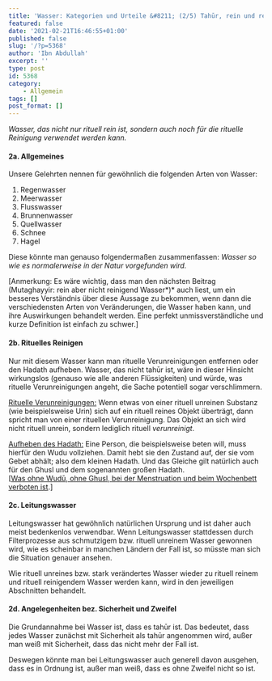 ```yaml
---
title: 'Wasser: Kategorien und Urteile &#8211; (2/5) Tahūr, rein und reinigend'
featured: false
date: '2021-02-21T16:46:55+01:00'
published: false
slug: '/?p=5368'
author: 'Ibn Abdullah'
excerpt: ''
type: post
id: 5368
category:
    - Allgemein
tags: []
post_format: []
---
```

*Wasser, das nicht nur rituell rein ist, sondern auch noch für die rituelle Reinigung verwendet werden kann.*

#### 2a. Allgemeines

Unsere Gelehrten nennen für gewöhnlich die folgenden Arten von Wasser:

1. Regenwasser
2. Meerwasser
3. Flusswasser
4. Brunnenwasser
5. Quellwasser
6. Schnee
7. Hagel

Diese könnte man genauso folgendermaßen zusammenfassen: *Wasser so wie es normalerweise in der Natur* *vorgefunden wird.*

\[Anmerkung: Es wäre wichtig, dass man den nächsten Beitrag (Mutaghayyir: rein aber nicht reinigend Wasser*)* auch liest, um ein besseres Verständnis über diese Aussage zu bekommen, wenn dann die verschiedensten Arten von Veränderungen, die Wasser haben kann, und ihre Auswirkungen behandelt werden. Eine perfekt unmissverständliche und kurze Definition ist einfach zu schwer.\]

#### 2b. Rituelles Reinigen

Nur mit diesem Wasser kann man rituelle Verunreinigungen entfernen oder den Hadath aufheben. Wasser, das nicht tahūr ist, wäre in dieser Hinsicht wirkungslos (genauso wie alle anderen Flüssigkeiten) und würde, was rituelle Verunreinigungen angeht, die Sache potentiell sogar verschlimmern.

<span style="text-decoration: underline;">Rituelle Verunreinigungen:</span> Wenn etwas von einer rituell unreinen Substanz (wie beispielsweise Urin) sich auf ein rituell reines Objekt überträgt, dann spricht man von einer rituellen Verunreinigung. Das Objekt an sich wird nicht rituell unrein, sondern lediglich rituell *verunreinigt*.

<span style="text-decoration: underline;">Aufheben des Hadath:</span> Eine Person, die beispielsweise beten will, muss hierfür den Wudu vollziehen. Damit hebt sie den Zustand auf, der sie vom Gebet abhält; also dem kleinen Hadath. Und das Gleiche gilt natürlich auch für den Ghusl und dem sogenannten großen Hadath.  
\[[Was ohne Wudū, ohne Ghusl, bei der Menstruation und beim Wochenbett verboten ist](https://shafii-madhhab.de/was-ohne-wudu-ohne-ghusl-bei-der-menstruation-und-beim-wochenbett-verboten-ist/).\]

#### 2c. Leitungswasser

Leitungswasser hat gewöhnlich natürlichen Ursprung und ist daher auch meist bedenkenlos verwendbar. Wenn Leitungswasser stattdessen durch Filterprozesse aus schmutzigem bzw. rituell unreinem Wasser gewonnen wird, wie es scheinbar in manchen Ländern der Fall ist, so müsste man sich die Situation genauer ansehen.

Wie rituell unreines bzw. stark verändertes Wasser wieder zu rituell reinem und rituell reinigendem Wasser werden kann, wird in den jeweiligen Abschnitten behandelt.

#### 2d. Angelegenheiten bez. Sicherheit und Zweifel

Die Grundannahme bei Wasser ist, dass es tahūr ist. Das bedeutet, dass jedes Wasser zunächst mit Sicherheit als tahūr angenommen wird, außer man weiß mit Sicherheit, dass das nicht mehr der Fall ist.

Deswegen könnte man bei Leitungswasser auch generell davon ausgehen, dass es in Ordnung ist, außer man weiß, dass es ohne Zweifel nicht so ist.